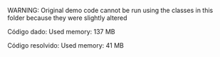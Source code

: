 WARNING: Original demo code cannot be run using the classes in this folder because they were slightly altered

Código dado:
Used memory: 137 MB

Código resolvido:
Used memory: 41 MB